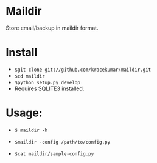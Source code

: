 Maildir
=====

Store email/backup in maildir format.

Install
====
- `$git clone git://github.com/kracekumar/maildir.git`
- `$cd maildir`
- `$python setup.py develop`
- Requires SQLITE3 installed.

Usage:
===
- `$ maildir -h`

- `$maildir -config /path/to/config.py`
- `$cat maildir/sample-config.py`



